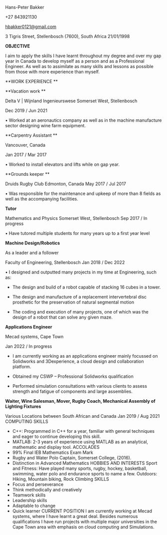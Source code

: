 Hans-Peter Bakker

+27 843921130

hbakker0121@gmail.com

3 Tigris Street, Stellenbosch (7600), South Africa 21/01/1998


**OBJECTIVE**

I aim to apply the skills I have learnt throughout my degree and over my gap year in Canada to develop myself as a person and as a Professional Engineer. As well as to assimilate as many skills and lessons as possible from those with more experience than myself.
 
**WORK EXPERIENCE
**

**Vacation work
**

Delta V | Wijnland Ingenieurswese Somerset West, Stellenbosch

Dec 2019 / Jun 2021

• Worked at an aeronautics company as well as in the machine manufacture sector designing wine farm equipment.


**Carpentry Assistant
**

Vancouver, Canada

Jan 2017 / Mar 2017

• Worked to install elevators and lifts while on gap year.


**Grounds keeper
**

Druids Rugby Club Edmonton, Canada May 2017 / Jul 2017

• Was responsible for the maintenance and upkeep of more than 8 fields as well as the accompanying facilities.


**Tutor**

Mathematics and Physics Somerset West, Stellenbosch Sep 2017 / In progress

• Have tutored multiple students for many years up to a first year level


**Machine Design/Robotics**

As a leader and a follower

Faculty of Engineering, Stellenbosch Jan 2018 / Dec 2022

• I designed and outputted many projects in my time at Engineering, such as:

- The design and build of a robot capable of stacking 16 cubes in a tower.

- The design and manufacture of a replacement intervertebral disc prosthetic for the preservation of natural segmental motion

- The coding and execution of many projects, one of which was the design of a robot that can solve any given maze.


**Applications Engineer**

Mecad systems, Cape Town

Jan 2022 / In progress

- I am currently working as an applications engineer mainly focussed on Solidworks and 3Dexperience, a cloud design and collaboration platform.

- Obtained my CSWP – Professional Solidworks qualification

- Performed simulation consultations with various clients to assess strength and fatigue of components and large assemblies.


**Waiter, Wine Salesman, Mover, Rugby Coach, Mechanical Assembly of Lighting Fixtures**

Various Locations between South African and Canada
Jan 2019 / Aug 2021
COMPUTING SKILLS
- C++: Programmed in C++ for a year, familiar with general techniques and eager to continue developing this skill.
- MATLAB: 2-3 years of experience using MATLAB as an analytical, mathematic and display tool.
ACCOLADES
- 99% Final IEB Mathematics Exam Mark
- Rugby and Water Polo Captain, Somerset College, (2016).
- Distinction in Advanced Mathematics
HOBBIES AND INTERESTS
Sport and Fitness: Have played many sports, rugby, hockey, basketball, swimming, water polo and
endurance sports to name a few.
Outdoors: Hiking, Mountain biking, Rock Climbing SKILLS
- Focus and perseverance
- Think methodically and creatively
- Teamwork skills
- Leadership skills
- Adaptable to change
- Quick learner
CURRENT POSITION
I am currently working at Mecad systems, where I have learnt a great deal. Besides numerous qualifications I have run projects with multiple major universities in the Cape Town area with emphasis on cloud computing and Simulations.
